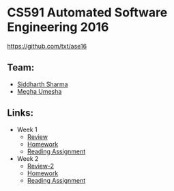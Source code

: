 # CS591 Automated Software Engineering 2016
<https://github.com/txt/ase16>

## Team:   
- [Siddharth Sharma](https://github.com/thegreyd) 
- [Megha Umesha](https://github.com/meghau)

## Links:
- Week 1
    + [Review]()
    + [Homework]()
    + [Reading Assignment]()
- Week 2
    + [Review-2]()
    + [Homework]()
    + [Reading Assignment]()
